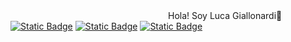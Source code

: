 <div style="margin-left: 50%">Hola! Soy Luca Giallonardi👋</div>
<a target="_label" href="https://wa.me/+541135562843"><img alt="Static Badge" src="https://img.shields.io/badge/WhatsApp-%20green"></a>
<a href="mailto:lgiallonardi@gmail.com?Subject=He%20visitado%20tu%20perfil%20de%20GitHub!"><img alt="Static Badge" src="https://img.shields.io/badge/Email-%20%23f44336"></a>
<a href="https://www.linkedin.com/in/luca-giallonardi-084992154"><img alt="Static Badge" src="https://img.shields.io/badge/LinkedIn-%20%230a66c2"></a>


<!--
**lucagiallonardi/lucagiallonardi** is a ✨ _special_ ✨ repository because its `README.md` (this file) appears on your GitHub profile.

Here are some ideas to get you started:

- 🔭 I’m currently working on ...
- 🌱 I’m currently learning ...
- 👯 I’m looking to collaborate on ...
- 🤔 I’m looking for help with ...
- 💬 Ask me about ...
- 📫 How to reach me: ...
- 😄 Pronouns: ...
- ⚡ Fun fact: ...
-->
